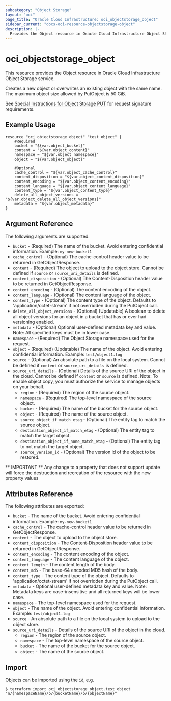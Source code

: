```yaml
---
subcategory: "Object Storage"
layout: "oci"
page_title: "Oracle Cloud Infrastructure: oci_objectstorage_object"
sidebar_current: "docs-oci-resource-objectstorage-object"
description: |-
  Provides the Object resource in Oracle Cloud Infrastructure Object Storage service
---
```


# oci_objectstorage_object
This resource provides the Object resource in Oracle Cloud Infrastructure Object Storage service.

Creates a new object or overwrites an existing object with the same name. The maximum object size allowed by
PutObject is 50 GiB.

See [Special Instructions for Object Storage PUT](https://docs.cloud.oracle.com/iaas/Content/API/Concepts/signingrequests.htm#ObjectStoragePut)
for request signature requirements.


## Example Usage

```hcl
resource "oci_objectstorage_object" "test_object" {
	#Required
	bucket = "${var.object_bucket}"
	content = "${var.object_content}"
	namespace = "${var.object_namespace}"
	object = "${var.object_object}"

	#Optional
	cache_control = "${var.object_cache_control}"
	content_disposition = "${var.object_content_disposition}"
	content_encoding = "${var.object_content_encoding}"
	content_language = "${var.object_content_language}"
	content_type = "${var.object_content_type}"
	delete_all_object_versions = "${var.object_delete_all_object_versions}"
	metadata = "${var.object_metadata}"
}
```

## Argument Reference

The following arguments are supported:

* `bucket` - (Required) The name of the bucket. Avoid entering confidential information. Example: `my-new-bucket1` 
* `cache_control` - (Optional) The cache-control header value to be returned in GetObjectResponse.
* `content` - (Required) The object to upload to the object store. Cannot be defined if `source` or `source_uri_details` is defined.
* `content_disposition` - (Optional) The Content-Disposition header value to be returned in GetObjectResponse.
* `content_encoding` - (Optional) The content encoding of the object.
* `content_language` - (Optional) The content language of the object.
* `content_type` - (Optional) The content type of the object.  Defaults to 'application/octet-stream' if not overridden during the PutObject call.
* `delete_all_object_versions` - (Optional) (Updatable) A boolean to delete all object versions for an object in a bucket that has or ever had versioning enabled.
* `metadata` - (Optional) Optional user-defined metadata key and value.
Note: All specified keys must be in lower case.
* `namespace` - (Required) The Object Storage namespace used for the request.
* `object` - (Required) (Updatable) The name of the object. Avoid entering confidential information. Example: `test/object1.log` 
* `source` - (Optional) An absolute path to a file on the local system. Cannot be defined if `content` or `source_uri_details` is defined.
* `source_uri_details` - (Optional) Details of the source URI of the object in the cloud. Cannot be defined if `content` or `source` is defined. 
Note: To enable object copy, you must authorize the service to manage objects on your behalf.
    * `region` - (Required) The region of the source object.
    * `namespace` - (Required) The top-level namespace of the source object.
    * `bucket` - (Required) The name of the bucket for the source object.
    * `object` - (Required) The name of the source object.
    * `source_object_if_match_etag` - (Optional) The entity tag to match the source object.
    * `destination_object_if_match_etag` - (Optional) The entity tag to match the target object.
    * `destination_object_if_none_match_etag` - (Optional) The entity tag to not match the target object.
    * `source_version_id` - (Optional) The version id of the object to be restored.


** IMPORTANT **
Any change to a property that does not support update will force the destruction and recreation of the resource with the new property values

## Attributes Reference

The following attributes are exported:

* `bucket` - The name of the bucket. Avoid entering confidential information. Example: `my-new-bucket1`
* `cache_control` - The cache-control header value to be returned in GetObjectResponse. 
* `content` - The object to upload to the object store.
* `content_disposition` - The Content-Disposition header value to be returned in GetObjectResponse.
* `content_encoding` - The content encoding of the object.
* `content_language` - The content language of the object.
* `content_length` - The content length of the body.
* `content_md5` - The base-64 encoded MD5 hash of the body.
* `content_type` - The content type of the object.  Defaults to 'application/octet-stream' if not overridden during the PutObject call.
* `metadata` - Optional user-defined metadata key and value.
Note: Metadata keys are case-insensitive and all returned keys will be lower case.
* `namespace` - The top-level namespace used for the request.
* `object` - The name of the object. Avoid entering confidential information. Example: `test/object1.log` 
* `source` - An absolute path to a file on the local system to upload to the object store.
* `source_uri_details` - Details of the source URI of the object in the cloud. 
    * `region` - The region of the source object.
    * `namespace` - The top-level namespace of the source object.
    * `bucket` - The name of the bucket for the source object.
    * `object` - The name of the source object.

## Import

Objects can be imported using the `id`, e.g.

```
$ terraform import oci_objectstorage_object.test_object "n/{namespaceName}/b/{bucketName}/o/{objectName}" 
```

